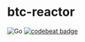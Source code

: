 # btc-reactor

![Go](https://github.com/mleyb/btc-reactor/workflows/Go/badge.svg) [![codebeat badge](https://codebeat.co/badges/6ea2cda8-8b4c-47d5-a9d7-d2c7abe06fbf)](https://codebeat.co/projects/github-com-mleyb-btc-reactor-master)
